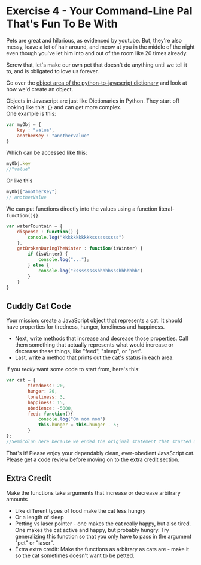Exercise 4 - Your Command-Line Pal That's Fun To Be With
========================================================

Pets are great and hilarious, as evidenced by youtube. But, they're also messy, leave a lot of hair around, and meow at you in the middle of the night even though you've let him into and out of the room like 20 times already.  

Screw that, let's make our own pet that doesn't do anything until we tell it to, and is obligated to love us forever.  

Go over the [object area of the python-to-javascript dictionary](https://github.com/hackbrightacademy/Javascript1/blob/master/structures.md#objects) and look at how we'd create an object. 

Objects in Javascript are just like Dictionaries in Python. They start off looking like this: `{}` and can get more complex.  
One example is this:
```javascript
var myObj = {
	key : "value",
	anotherKey : "anotherValue"
}
```
Which can be accessed like this:  
```javascript
myObj.key
//"value"
```
Or like this  
```javascript
myObj["anotherKey"]
// anotherValue
```
We can put functions directly into the values using a function literal- `function(){}`.  

```javascript
var waterFountain = {
	dispense : function() {
		console.log("kkkkkkkkkkkssssssssss")
	},
	getBrokenDuringTheWinter : function(isWinter) {
		if (isWinter) {
			console.log("...");
		} else {
			console.log("ksssssssshhhhhssshhhhhhh")
		}
	}
}
```

## Cuddly Cat Code
Your mission: create a JavaScript object that represents a cat. It should have properties for tiredness, hunger, loneliness and happiness.
 - Next, write methods that increase and decrease those properties. Call them something that actually represents what would increase or decrease these things, like "feed", "sleep", or "pet".
 - Last, write a method that prints out the cat's status in each area.

If you _really_ want some code to start from, here's this:
```javascript
var cat = {
		tiredness: 20,
		hunger: 20,
		loneliness: 3,
		happiness: 15,
		obedience: -5000,
		feed: function(){
			console.log("Om nom nom")
			this.hunger = this.hunger - 5;
		}
}; 
//Semicolon here because we ended the original statement that started on the first line, where we assigned a {} to a variable.
```

That's it! Please enjoy your dependably clean, ever-obedient JavaScript cat. Please get a code review before moving on to the extra credit section.

## Extra Credit
Make the functions take arguments that increase or decrease arbitrary amounts
 - Like different types of food make the cat less hungry
 - Or a length of sleep
 - Petting vs laser pointer - one makes the cat really happy, but also tired. One makes the cat active and happy, but probably hungry. Try generalizing this function so that you only have to pass in the argument "pet" or "laser".
 - Extra extra credit: Make the functions as arbitrary as cats are - make it so the cat sometimes doesn't want to be petted.

